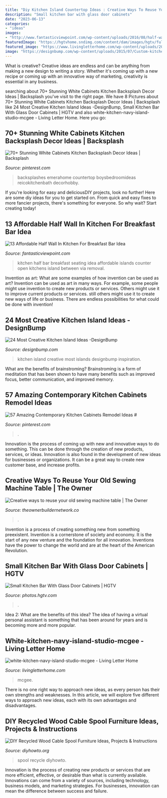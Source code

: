 ```yaml
---
title: "Diy Kitchen Island Countertop Ideas : Creative Ways To Reuse Your Old Sewing Machine Table"
description: "Small kitchen bar with glass door cabinets"
date: "2023-06-13"
categories:
- "ideas"
images:
- "http://www.fantasticviewpoint.com/wp-content/uploads/2016/08/half-wall-kitchen-islands-with-seating_848285-634x421.jpg"
featuredImage: "https://hgtvhome.sndimg.com/content/dam/images/hgtv/fullset/2014/12/3/1/Cabinet-Studio_Barksdale-Kitchen_Bar.jpg.rend.hgtvcom.616.924.suffix/1417643941494.jpeg"
featured_image: "https://www.livingletterhome.com/wp-content/uploads/2021/01/white-kitchen-navy-island-studio-mcgee-768x1152.jpg"
image: "https://designbump.com/wp-content/uploads/2015/07/Custom-kitchen-islands-2.jpg"
---
```



What is creative?
Creative ideas are endless and can be anything from making a new design to writing a story. Whether it's coming up with a new recipe or coming up with an innovative way of marketing, creativity is essential in any business.

	

		
searching about 70+ Stunning White Cabinets Kitchen Backsplash Decor Ideas | Backsplash you've visit to the right page. We have 8 Pictures about 70+ Stunning White Cabinets Kitchen Backsplash Decor Ideas | Backsplash like 24 Most Creative Kitchen Island Ideas -DesignBump, Small Kitchen Bar With Glass Door Cabinets | HGTV and also white-kitchen-navy-island-studio-mcgee - Living Letter Home. Here you go:
		
    
## 70+ Stunning White Cabinets Kitchen Backsplash Decor Ideas | Backsplash

<img loading=lazy src="https://i.pinimg.com/736x/71/da/16/71da162957bc722047102b4f3e5103ad.jpg" onerror="this.onerror=null;this.src='https://tse2.mm.bing.net/th?id=OIP.wcCjC8P-dF1SErFoNIK83wHaLH&amp;pid=15.1';" alt="70+ Stunning White Cabinets Kitchen Backsplash Decor Ideas | Backsplash">

_Source: pinterest.com_

>backsplashes emerahome countertop boysbedroomideas reicokitchenbath decorhobby. 

	

If you're looking for easy and deliciousDIY projects, look no further! Here are some diy ideas for you to get started on. From quick and easy fixes to more fancier projects, there's something for everyone. So why wait? Start creating today!

    
## 13 Affordable Half Wall In Kitchen For Breakfast Bar Idea

<img loading=lazy src="http://www.fantasticviewpoint.com/wp-content/uploads/2016/08/half-wall-kitchen-islands-with-seating_848285-634x421.jpg" onerror="this.onerror=null;this.src='https://tse2.mm.bing.net/th?id=OIP.MRCy_Hiu4El9-kY_N0tKkwHaE6&amp;pid=15.1';" alt="13 Affordable Half Wall In Kitchen For Breakfast Bar Idea">

_Source: fantasticviewpoint.com_

>kitchen half bar breakfast seating idea affordable islands counter open kitchens island between via removal. 

	

Invention as art: What are some examples of how invention can be used as art?
Invention can be used as art in many ways. For example, some people might use invention to create new products or services. Others might use it to improve current products or services. still others might use it to create new ways of life or business. There are endless possibilities for what could be done with invention!

    
## 24 Most Creative Kitchen Island Ideas -DesignBump

<img loading=lazy src="https://designbump.com/wp-content/uploads/2015/07/Custom-kitchen-islands-2.jpg" onerror="this.onerror=null;this.src='https://tse1.mm.bing.net/th?id=OIP.kKeGuDpK60zLlDYYbaaRYAHaJ3&amp;pid=15.1';" alt="24 Most Creative Kitchen Island Ideas -DesignBump">

_Source: designbump.com_

>kitchen island creative most islands designbump inspiration. 

	

What are the benefits of brainstroming?
Brainstroming is a form of meditation that has been shown to have many benefits such as improved focus, better communication, and improved memory.

    
## 57 Amazing Contemporary Kitchen Cabinets Remodel Ideas #

<img loading=lazy src="https://i.pinimg.com/736x/cb/aa/81/cbaa8132658f714bb9f971da966e3a5b.jpg" onerror="this.onerror=null;this.src='https://tse1.mm.bing.net/th?id=OIP.1SMtJZrbYThOnV_Jw6qiqwHaJ3&amp;pid=15.1';" alt="57 Amazing Contemporary Kitchen Cabinets Remodel Ideas #">

_Source: pinterest.com_

>. 

	

Innovation is the process of coming up with new and innovative ways to do something. This can be done through the creation of new products, services, or ideas. Innovation is also found in the development of new ideas for businesses or organizations. It can be a great way to create new customer base, and increase profits.

    
## Creative Ways To Reuse Your Old Sewing Machine Table | The Owner

<img loading=lazy src="https://theownerbuildernetwork.co/wp-content/uploads/2016/05/Upcycled-Old-Sewing-Machine-Table-1.jpg" onerror="this.onerror=null;this.src='https://tse3.mm.bing.net/th?id=OIP.tH0p6eC53ZUiFfsK8LkVMgHaJ2&amp;pid=15.1';" alt="Creative ways to reuse your old sewing machine table | The Owner">

_Source: theownerbuildernetwork.co_

>. 

	

Invention is a process of creating something new from something preexistent. Invention is a cornerstone of society and economy. It is the start of any new venture and the foundation for all innovation. Inventions have the power to change the world and are at the heart of the American Revolution.

    
## Small Kitchen Bar With Glass Door Cabinets | HGTV

<img loading=lazy src="https://hgtvhome.sndimg.com/content/dam/images/hgtv/fullset/2014/12/3/1/Cabinet-Studio_Barksdale-Kitchen_Bar.jpg.rend.hgtvcom.616.924.suffix/1417643941494.jpeg" onerror="this.onerror=null;this.src='https://tse3.mm.bing.net/th?id=OIP.Iqy1mfh_EEvtS8JhqiK7LAHaLH&amp;pid=15.1';" alt="Small Kitchen Bar With Glass Door Cabinets | HGTV">

_Source: photos.hgtv.com_

>. 

	

Idea 2: What are the benefits of this idea?
The idea of having a virtual personal assistant is something that has been around for years and is becoming more and more popular.

    
## White-kitchen-navy-island-studio-mcgee - Living Letter Home

<img loading=lazy src="https://www.livingletterhome.com/wp-content/uploads/2021/01/white-kitchen-navy-island-studio-mcgee-768x1152.jpg" onerror="this.onerror=null;this.src='https://tse2.mm.bing.net/th?id=OIP.4O1DWZ9E0r7s_TA0cY8nHQHaLH&amp;pid=15.1';" alt="white-kitchen-navy-island-studio-mcgee - Living Letter Home">

_Source: livingletterhome.com_

>mcgee. 

	

There is no one right way to approach new ideas, as every person has their own strengths and weaknesses. In this article, we will explore five different ways to approach new ideas, each with its own advantages and disadvantages.

    
## DIY Recycled Wood Cable Spool Furniture Ideas, Projects &amp; Instructions

<img loading=lazy src="https://www.diyhowto.org/wp-content/uploads/DIYHowto-DIY-Wood-Wire-Spool-Recycle-Ideas-19.jpg" onerror="this.onerror=null;this.src='https://tse2.mm.bing.net/th?id=OIP.gJJ11aWQkaRGi4QjRHugpQHaRJ&amp;pid=15.1';" alt="DIY Recycled Wood Cable Spool Furniture Ideas, Projects &amp; Instructions">

_Source: diyhowto.org_

>spool recycle diyhowto. 

	

Innovation is the process of creating new products or services that are more efficient, effective, or desirable than what is currently available. Innovations can come from a variety of sources, including technology, business models, and marketing strategies. For businesses, innovation can mean the difference between success and failure.

